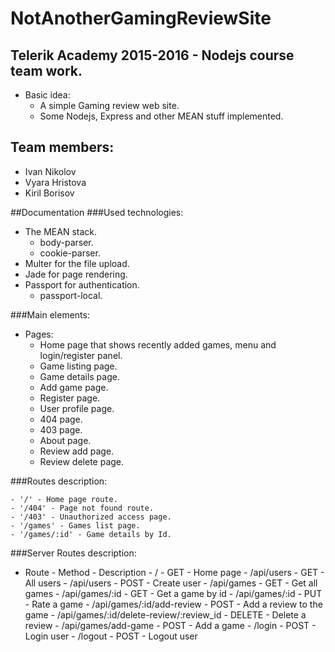 # NotAnotherGamingReviewSite
## Telerik Academy 2015-2016 - Nodejs course team work.
  - Basic idea:
      - A simple Gaming review web site.
      - Some Nodejs, Express and other MEAN stuff implemented.
      
## Team members:
  - Ivan Nikolov
  - Vyara Hristova
  - Kiril Borisov

##Documentation
###Used technologies:
  - The MEAN stack.
    - body-parser.
    - cookie-parser.
  - Multer for the file upload.
  - Jade for page rendering.
  - Passport for authentication.
    - passport-local.
  
###Main elements:
  - Pages:
    - Home page that shows recently added games, menu and login/register panel.
    - Game listing page.
    - Game details page.
    - Add game page.
    - Register page.
    - User profile page.
    - 404 page.
    - 403 page.
    - About page.
    - Review add page.
    - Review delete page.

###Routes description:

    - '/' - Home page route.
    - '/404' - Page not found route.
    - '/403' - Unauthorized access page.
    - '/games' - Games list page.
    - '/games/:id' - Game details by Id.


###Server Routes description:
   - Route	                                    - Method	    - Description
    - /	                                          - GET	          - Home page
    - /api/users	                              - GET	          - All users
    - /api/users	                              - POST	      - Create user
    - /api/games                                  - GET           - Get all games
    - /api/games/:id                              - GET           - Get a game by id
    - /api/games/:id                              - PUT           - Rate a game
    - /api/games/:id/add-review                   - POST          - Add a review to the game
    - /api/games/:id/delete-review/:review_id     - DELETE        - Delete a review
    - /api/games/add-game                         - POST          - Add a game
    - /login                                      - POST          - Login user
    - /logout                                     - POST          - Logout user
